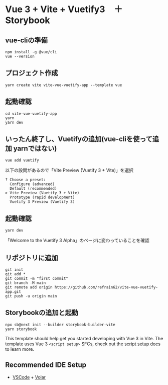 # Vue 3 + Vite + Vuetify3　＋Storybook

## vue-cliの準備
```
npm install -g @vue/cli
vue --version
```

## プロジェクト作成
```
yarn create vite vite-vue-vuetify-app --template vue
```

## 起動確認
```
cd vite-vue-vuetify-app
yarn
yarn dev
```

## いったん終了し、Vuetifyの追加(vue-cliを使って追加 yarnではない)
```
vue add vuetify
```

以下の設問があるので「Vite Preview (Vuetify 3 + Vite)」を選択   
```
? Choose a preset:
  Configure (advanced)
  Default (recommended)
> Vite Preview (Vuetify 3 + Vite)
  Prototype (rapid development)
  Vuetify 3 Preview (Vuetify 3)
```


## 起動確認
```
yarn dev
```


「Welcome to the Vuetify 3 Alpha」のページに変わっていることを確認



## リポジトリに追加
```
git init
git add *
git commit -m "first commit"
git branch -M main
git remote add origin https://github.com/refrain62/vite-vue-vuetify-app.git
git push -u origin main
```

## Storybookの追加と起動
```
npx sb@next init --builder storybook-builder-vite
yarn storybook
```

This template should help get you started developing with Vue 3 in Vite. The template uses Vue 3 `<script setup>` SFCs, check out the [script setup docs](https://v3.vuejs.org/api/sfc-script-setup.html#sfc-script-setup) to learn more.

## Recommended IDE Setup

- [VSCode](https://code.visualstudio.com/) + [Volar](https://marketplace.visualstudio.com/items?itemName=johnsoncodehk.volar)
